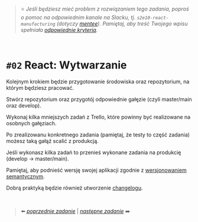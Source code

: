 > :star: *Jeśli będziesz mieć problem z rozwiązaniem tego zadania, poproś o pomoc na odpowiednim kanale na Slacku, tj. `s2e10-react-manufacturing` (dotyczy [mentee](https://devmentor.pl/mentoring-javascript/)). Pamiętaj, aby treść Twojego wpisu spełniała [odpowiednie kryteria](https://devmentor.pl/jak-prosic-o-pomoc/).*

&nbsp;

# `#02` React: Wytwarzanie

Kolejnym krokiem będzie przygotowanie środowiska oraz repozytorium, na którym będziesz pracować.

Stwórz repozytorium oraz przygotój odpowiednie gałęzie (czyli master/main oraz develop).

Wykonaj kilka mniejszych zadań z Trello, które powinny być realizowane na osobnych gałęziach.

Po zrealizowanu konkretnego zadania (pamiętaj, że testy to część zadania) możesz taką gałąź scalić z produkcją.

Jeśli wykonasz kilka zadań to przenieś wykonane zadania na produkcię (develop -> master/main).

Pamiętaj, aby podnieść wersję swojej aplikacji zgodnie z [wersjonowaniem semantycznym](https://semver.org/lang/pl/).

Dobrą praktyką będzie również utworzenie [changelogu](https://keepachangelog.com/en/1.0.0/).



&nbsp;

> :arrow_left: [*poprzednie zadanie*](./../01) | [*następne zadanie*](./../03) :arrow_right:

